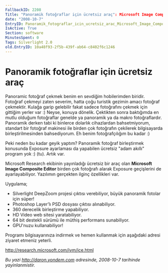 ```yaml
---
FallbackID: 2208
Title: "Panoramik fotoğraflar için ücretsiz araç": Microsoft Image Composite Editor
date: "2008-10-7"
EntryID: Panoramik_fotograflar_icin_ucretsiz_arac_Microsoft_Image_Composite_Editor
IsActive: True
Section: software
MinutesSpent: 0
Tags: Silverlight 2.0
old.EntryID: 10a48f93-2f5b-439f-ab64-c8402f6c1246
---
```

# Panoramik fotoğraflar için ücretsiz araç
Panoramic fotoğraf çekmek benim en sevdiğim hobilerimden biridir.
Fotoğraf çekmeyi zaten severim, hatta çoğu turistik gezimin amacı
fotoğraf çekmektir. Kulağa garip gelebilir fakat sadece fotoğrafını
çekmek için gittiğim yerler var :) Neyse, konuya dönelik. Çektikten
sonra baktığımda en mutlu olduğum fotoğraflar genelde ya panoramik ya da
makro fotoğraflardır. Panoramik derken tabi ki binlerce dolarlık
cihazlardan bahsetmiyorum, standart bir fotoğraf makinesi ile birden çok
fotoğrafın çekilerek bilgisayarda birleştirilmesinden bahsediyorum. Eh
benim fotoğrafçılığım bu kadar :)

Peki neden bu kadar geyik yaptım? Panoramik fotoğraf birleştirmek
konusunda Exposure ayarlaması da yapabilen ücretsiz "adam akıllı"
program yok :) (tu). Artık var.

Microsoft Research ekibinin yayınladığı ücretsiz bir araç olan
**Microsoft Image Composite Editor** birden çok fotoğrafı alarak
Exposure geçişlerini de ayarlayabiliyor. Yazılımın gerçekten ilginç
özellikleri var.

Uygulama;

-   Silverlight DeepZoom projesi çıktısı verebiliyor, büyük panoramik
    fotolar için süper!
-   Photoshop Layer'lı PSD dosyası çıktısı alınabiliyor.
-   360 derecelik birleştirme yapabiliyor.
-   HD Video web sitesi yaratabiliyor.
-   64 bit destekli sürümü ile müthiş performans sunabiliyor.
-   GPU'nuzu kullanabiliyor!

Programı bilgisayarınıza indirmek ve hemen kullanmak için aşağıdaki
adresi ziyaret etmeniz yeterli.

<http://research.microsoft.com/ivm/ice.html>



*Bu yazi http://daron.yondem.com adresinde, 2008-10-7 tarihinde yayinlanmistir.*
